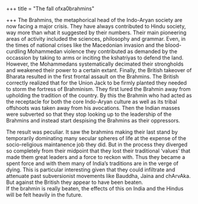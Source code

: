 +++
title = "The fall ofxa0brahmins"

+++
The Brahmins, the metaphorical head of the Indo-Aryan society are now
facing a major crisis. They have always contributed to Hindu society,
way more than what it suggested by their numbers. Their main pioneering
areas of activity included the sciences, philosophy and grammar. Even,
in the times of national crises like the Macedonian invasion and the
blood-curdling Mohammedan violence they contributed as demanded by the
occassion by taking to arms or inciting the kshatriyas to defend the
land. However, the Mohammedans systematically decimated their
strongholds and weakened their power to a certain extant. Finally, the
British takeover of Bharata resulted in the first frontal assault on the
Brahmins. The British correctly realized that for the Union Jack to be
firmly planted they needed to storm the fortress of Brahminism. They
first lured the Brahmin away from upholding the tradition of the
country. By this the Brahmin who had acted as the receptacle for both
the core Indo-Aryan culture as well as its tribal offshoots was taken
away from his avocations. Then the Indian masses were subverted so that
they stop looking up to the leadership of the Brahmins and instead start
despising the Brahmins as their oppressors.

The result was peculiar. It saw the brahmins making their last stand by
temporarily dominating many secular spheres of life at the expense of
the socio-religious maintanence job they did. But in the process they
diverged so completely from their midpoint that they lost their
traditional ‘values’ that made them great leaders and a force to reckon
with. Thus they became a spent force and with them many of India’s
traditions are in the verge of dying. This is particular interesting
given that they could infiltrate and attenuate past subversionist
movements like Bauddha, Jaina and chArvAka. But against the British they
appear to have been beaten.  
If the brahmin is really beaten, the effects of this on India and the
Hindus will be felt heavily in the future.

